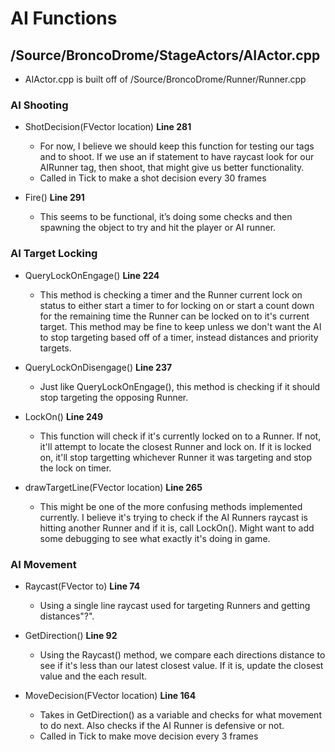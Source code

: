 # AI Functions

## /Source/BroncoDrome/StageActors/AIActor.cpp

* AIActor.cpp is built off of /Source/BroncoDrome/Runner/Runner.cpp

### AI Shooting

* ShotDecision(FVector location) **Line 281**
    * For now, I believe we should keep this function for testing our tags and to shoot. If we use an if statement to have raycast look for our AIRunner tag, then shoot, that might give us better functionality.
    * Called in Tick to make a shot decision every 30 frames

* Fire() **Line 291**
    * This seems to be functional, it’s doing some checks and then spawning the object to try and hit the player or AI runner.

### AI Target Locking

* QueryLockOnEngage() **Line 224**
    * This method is checking a timer and the Runner current lock on status to either start a timer to for locking on or start a count down for the remaining time the Runner can be locked on to it's current target. This method may be fine to keep unless we don't want the AI to stop targeting based off of a timer, instead distances and priority targets.

* QueryLockOnDisengage() **Line 237**
    * Just like QueryLockOnEngage(), this method is checking if it should stop targeting the opposing Runner.

* LockOn() **Line 249**
    * This function will check if it's currently locked on to a Runner. If not, it'll attempt to locate the closest Runner and lock on. If it is locked on, it'll stop targetting whichever Runner it was targeting and stop the lock on timer.

* drawTargetLine(FVector location) **Line 265**
    * This might be one of the more confusing methods implemented currently. I believe it's trying to check if the AI Runners raycast is hitting another Runner and if it is, call LockOn(). Might want to add some debugging to see what exactly it's doing in game.

###  AI Movement

* Raycast(FVector to) **Line 74**
    * Using a single line raycast used for targeting Runners and getting distances"?".

* GetDirection() **Line 92**
    * Using the Raycast() method, we compare each directions distance to see if it's less than our latest closest value. If it is, update the closest value and the each result. 

* MoveDecision(FVector location) **Line 164**
    * Takes in GetDirection() as a variable and checks for what movement to do next. Also checks if the AI Runner is defensive or not.
    * Called in Tick to make move decision every 3 frames
